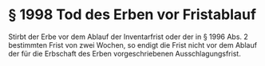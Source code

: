 # § 1998 Tod des Erben vor Fristablauf
Stirbt der Erbe vor dem Ablauf der Inventarfrist oder der in § 1996 Abs. 2 bestimmten Frist von zwei Wochen, so endigt die Frist nicht vor dem Ablauf der für die Erbschaft des Erben vorgeschriebenen Ausschlagungsfrist.